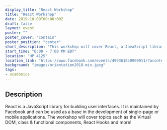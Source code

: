 ```yaml
---
display_title: "React Workshop"
title: "React Workshop"
date: 2019-10-09T00:00:00Z
draft: false
layout: event
poster: ""
poster_cover: "contain"
poster_position: "center"
short_description: "This workshop will cover React, a JavaScript library for building user interfaces."
start_time: "6:00 - 7:00 PM EDT"
location: "HP 4125"
location_link: "https://www.facebook.com/events/499361840909911/?acontext=%7B%22event_action_history%22%3A[%7B%22surface%22%3A%22page%22%7D]%7D"
background: "images/orientation2018-min.jpeg"
tags:
- academics
---
```


## Description

React is a JavaScript library for building user interfaces. It is maintained by Facebook and can be used as a base in the development of single-page or mobile applications. The workshop will cover topics such as the Virtual DOM, class & functional components, React Hooks and more!
